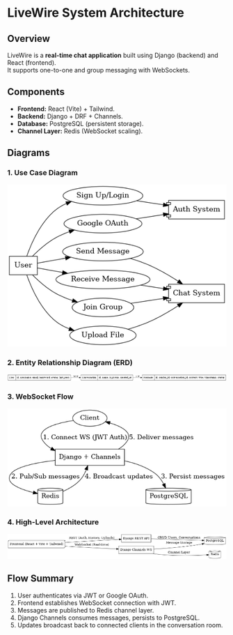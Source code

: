 # LiveWire System Architecture

## Overview
LiveWire is a **real-time chat application** built using Django (backend) and React (frontend).  
It supports one-to-one and group messaging with WebSockets.

## Components
- **Frontend:** React (Vite) + Tailwind.
- **Backend:** Django + DRF + Channels.
- **Database:** PostgreSQL (persistent storage).
- **Channel Layer:** Redis (WebSocket scaling).

## Diagrams

### 1. Use Case Diagram
![Use Case](./diagrams/use_case.png)

### 2. Entity Relationship Diagram (ERD)
![ERD](./diagrams/erd.png)

### 3. WebSocket Flow
![WebSocket Flow](./diagrams/websocket_flow.png)

### 4. High-Level Architecture
![Architecture](./diagrams/architecture.png)

## Flow Summary
1. User authenticates via JWT or Google OAuth.
2. Frontend establishes WebSocket connection with JWT.
3. Messages are published to Redis channel layer.
4. Django Channels consumes messages, persists to PostgreSQL.
5. Updates broadcast back to connected clients in the conversation room.
